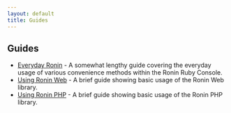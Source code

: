 ```yaml
---
layout: default
title: Guides
---
```


## Guides

* [Everyday Ronin](everyday_ronin.html) - 
  A somewhat lengthy guide covering the everyday usage of various
  convenience methods within the Ronin Ruby Console.
* [Using Ronin Web](using_ronin_web.html) -
  A brief guide showing basic usage of the Ronin Web library.
* [Using Ronin PHP](using_ronin_php.html) -
  A brief guide showing basic usage of the Ronin PHP library.


